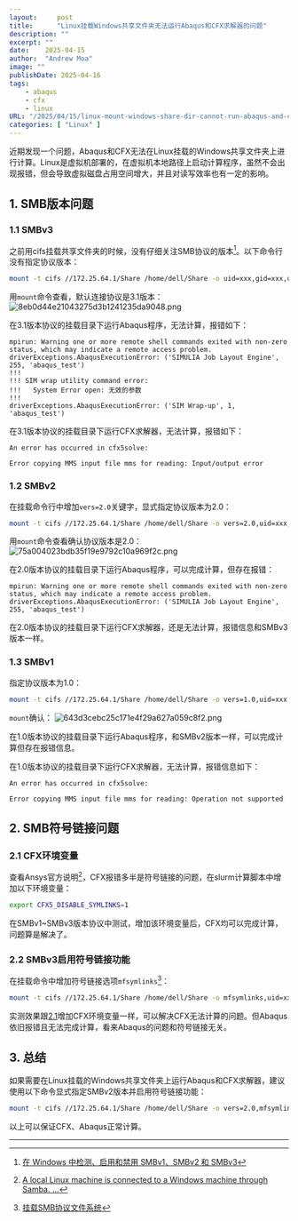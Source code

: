 ```yaml
---
layout:     post
title:      "Linux挂载Windows共享文件夹无法运行Abaqus和CFX求解器的问题"
description: ""
excerpt: ""
date:    2025-04-15
author:  "Andrew Moa"
image: ""
publishDate: 2025-04-16
tags:
    - abaqus
    - cfx
    - linux
URL: "/2025/04/15/linux-mount-windows-share-dir-cannot-run-abaqus-and-cfx/"
categories: [ "Linux" ]    
---
```


近期发现一个问题，Abaqus和CFX无法在Linux挂载的Windows共享文件夹上进行计算。Linux是虚拟机部署的，在虚拟机本地路径上启动计算程序，虽然不会出现报错，但会导致虚拟磁盘占用空间增大，并且对读写效率也有一定的影响。

## 1. SMB版本问题

### 1.1 SMBv3

之前用cifs挂载共享文件夹的时候，没有仔细关注SMB协议的版本[^1]。以下命令行没有指定协议版本：
```bash
mount -t cifs //172.25.64.1/Share /home/dell/Share -o uid=xxx,gid=xxx,username=xxx
```

用`mount`命令查看，默认连接协议是3.1版本：
![8eb0d44e21043275d3b1241235da9048.png](/resources/8eb0d44e21043275d3b1241235da9048.png)

在3.1版本协议的挂载目录下运行Abaqus程序，无法计算，报错如下：
```text
mpirun: Warning one or more remote shell commands exited with non-zero status, which may indicate a remote access problem.
driverExceptions.AbaqusExecutionError: ('SIMULIA Job Layout Engine', 255, 'abaqus_test')
!!!
!!! SIM wrap utility command error:
!!!   System Error open: 无效的参数
!!!
driverExceptions.AbaqusExecutionError: ('SIM Wrap-up', 1, 'abaqus_test')
```

在3.1版本协议的挂载目录下运行CFX求解器，无法计算，报错如下：
```text
An error has occurred in cfx5solve:

Error copying MMS input file mms for reading: Input/output error
```

### 1.2 SMBv2

在挂载命令行中增加`vers=2.0`关键字，显式指定协议版本为2.0：
```bash
mount -t cifs //172.25.64.1/Share /home/dell/Share -o vers=2.0,uid=xxx,gid=xxx,username=xxx
```

用`mount`命令查看确认协议版本是2.0：
![75a004023bdb35f19e9792c10a969f2c.png](/resources/75a004023bdb35f19e9792c10a969f2c.png)

在2.0版本协议的挂载目录下运行Abaqus程序，可以完成计算，但存在报错：
```text
mpirun: Warning one or more remote shell commands exited with non-zero status, which may indicate a remote access problem.
driverExceptions.AbaqusExecutionError: ('SIMULIA Job Layout Engine', 255, 'abaqus_test')
```

在2.0版本协议的挂载目录下运行CFX求解器，还是无法计算，报错信息和SMBv3版本一样。

### 1.3 SMBv1

指定协议版本为1.0：
```bash
mount -t cifs //172.25.64.1/Share /home/dell/Share -o vers=1.0,uid=xxx,gid=xxx,username=xxx
```

`mount`确认：
![643d3cebc25c171e4f29a627a059c8f2.png](/resources/643d3cebc25c171e4f29a627a059c8f2.png)

在1.0版本协议的挂载目录下运行Abaqus程序，和SMBv2版本一样，可以完成计算但存在报错信息。

在1.0版本协议的挂载目录下运行CFX求解器，无法计算，报错信息如下：
```text
An error has occurred in cfx5solve:

Error copying MMS input file mms for reading: Operation not supported
```

## 2. SMB符号链接问题

### 2.1 CFX环境变量

查看Ansys官方说明[^2]，CFX报错多半是符号链接的问题，在slurm计算脚本中增加以下环境变量：
```bash
export CFX5_DISABLE_SYMLINKS=1
```
在SMBv1~SMBv3版本协议中测试，增加该环境变量后，CFX均可以完成计算，问题算是解决了。

### 2.2 SMBv3启用符号链接功能

在挂载命令中增加符号链接选项`mfsymlinks`[^3]：
```bash
mount -t cifs //172.25.64.1/Share /home/dell/Share -o mfsymlinks,uid=xxx,gid=xxx,username=xxx
```
实测效果跟[2.1](#21-cfx环境变量)增加CFX环境变量一样，可以解决CFX无法计算的问题。但Abaqus依旧报错且无法完成计算，看来Abaqus的问题和符号链接无关。

## 3. 总结

如果需要在Linux挂载的Windows共享文件夹上运行Abaqus和CFX求解器，建议使用以下命令显式指定SMBv2版本并启用符号链接功能：
```bash
mount -t cifs //172.25.64.1/Share /home/dell/Share -o vers=2.0,mfsymlinks,uid=xxx,gid=xxx,username=xxx
```
以上可以保证CFX、Abaqus正常计算。

---

[^1]: [在 Windows 中检测、启用和禁用 SMBv1、SMBv2 和 SMBv3](https://learn.microsoft.com/zh-cn/windows-server/storage/file-server/troubleshoot/detect-enable-and-disable-smbv1-v2-v3?tabs=server)

[^2]: [A local Linux machine is connected to a Windows machine through Samba. ...](https://innovationspace.ansys.com/knowledge/forums/topic/a-local-linux-machine-is-connected-to-a-windows-machine-through-samba-while-trying-to-run-cfx-solver-remotely-on-windows-through-samba-the-following-error-appears-error-copying-mms-input-file-mms/#:~:text=The%20workaround%20is%20to%20create%20the%20file%20.cfx5rc,the%20user%E2%80%99s%20home%20directory%20with%20the%20line%20CFX5_DISABLE_SYMLINKS%3D1.)

[^3]: [挂载SMB协议文件系统](https://help.aliyun.com/zh/nas/user-guide/mount-an-smb-file-system-on-a-linux-ecs-instance?spm=a2c4g.11186623.0.0.74564b9fxIojTZ#table-dgv-w7q-ff8)
